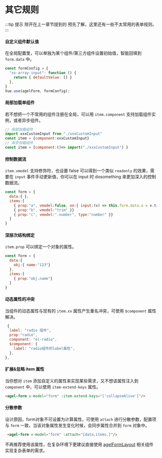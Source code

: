 # 其它规则

:::tip 提示
除开在上一章节提到的 预先了解，这里还有一些不太常用的表单规则。
:::


#### 自定义组件默认值

在全局配置里，可以单独为某个组件/第三方组件设置初始值，智能回填到 `form.data` 中。

```js
const formConfig = {
  "xx-array-input": function () {
    return { defaultValue: [] }
  },
}
Vue.use(agelForm, formConfig);
```

#### 局部加载单组件

若不想把一个不常用的组件注册在全局，可以用 `item.component` 支持加载组件实例，或者异步组件。

```js
// 局部加载组件
import xxxCustomInput from "./xxxCustomInput"
const item = {component:xxxCustomInput} 
// 异步加载组件
const item = {component:()=> import("./xxxCustomInput") } 
```

#### 控制数据流

`item.vmodel` 支持修饰符，也设置 false 可以得到一个类似 `readonly` 的效果，需要在 `input` 事件手动更新值，你可以在 input 时 dosomething 来更加深入的控制数据流。

```js
const form = {
  data:{ },
  items:[ 
    { prop:"a", vmodel:false, on:{ input:(v) => this.form.data.a = v.trim() }},
    { prop:"b", vmodel:"trim" }}  
    { prop:"c", vmodel:".number", type:"number" }} 
  ]
}
```

#### 深层次结构绑定

`item.prop` 可以绑定一个对象的属性。

```js
const form = {
  data:{ 
    obj:{ name:"123"}
  },
  items:[ 
    { prop:"obj.name"} 
  ]
}
```

#### 动态属性的冲突

当组件的动态属性与现有的 `item.xx` 属性产生重名冲突，可使用 `$component` 属性解决。

```js
 {
  label: "radio 组件",
  prop:"radio",
  component: "el-radio",
  $component: {
    label: "radio组件的label属性",
  },
},
```

#### 扩展&忽略 item 属性

当你想对 `item` 添加自定义的属性来实现某些需求，又不想该属性注入到 `component` 中，可以使用 `item-extend-keys` 属性。

```html
<agel-form v-model="form" :item-extend-keys="['collapseAlive']"/>
```


#### 分散参数

设计原因，form对象不可设置为计算属性，可使用 `attach` 进行分散参数，配置项与 `form` 一致，当该对象属性发生变化时候，会同步属性合并到 `form` 对象中。

```html
 <agel-form v-model="form" :attach="{data,items,}"/> 
```

不再推荐使用该属性，在复杂环境下更建议直接使用 [agelFormLayout](/component/agel-form-layout.html) 相关组件实现复杂表单的需求。


